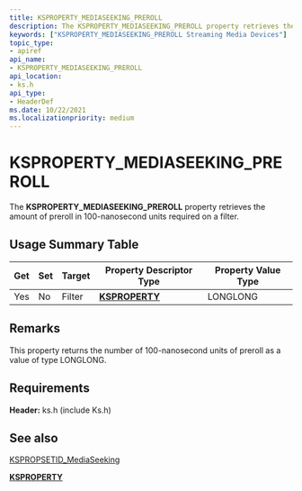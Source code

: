 ```yaml
---
title: KSPROPERTY_MEDIASEEKING_PREROLL
description: The KSPROPERTY_MEDIASEEKING_PREROLL property retrieves the amount of preroll in 100-nanosecond units required on a filter.
keywords: ["KSPROPERTY_MEDIASEEKING_PREROLL Streaming Media Devices"]
topic_type:
- apiref
api_name:
- KSPROPERTY_MEDIASEEKING_PREROLL
api_location:
- ks.h
api_type:
- HeaderDef
ms.date: 10/22/2021
ms.localizationpriority: medium
---
```


# KSPROPERTY_MEDIASEEKING_PREROLL

The **KSPROPERTY_MEDIASEEKING_PREROLL** property retrieves the amount of preroll in 100-nanosecond units required on a filter.

## Usage Summary Table

| Get | Set | Target | Property Descriptor Type | Property Value Type |
|--|--|--|--|--|
| Yes | No | Filter | [**KSPROPERTY**](/windows-hardware/drivers/stream/ksproperty-structure) | LONGLONG |

## Remarks

This property returns the number of 100-nanosecond units of preroll as a value of type LONGLONG.

## Requirements

**Header:** ks.h (include Ks.h)

## See also

[KSPROPSETID_MediaSeeking](kspropsetid-mediaseeking.md)

[**KSPROPERTY**](/windows-hardware/drivers/stream/ksproperty-structure)

